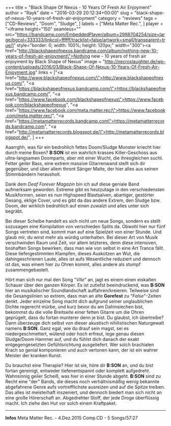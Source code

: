 +++
title = "Black Shape Of Nexus - 10 Years Of Fresh Air Enjoyment"
author = "Rayk"
date = "2016-03-29 20:12:34+00:00"
slug = "black-shape-of-nexus-10-years-of-fresh-air-enjoyment"
category = "reviews"
tags = ["CD-Reviews", "Doom", "Sludge", ]
labels = ["Meta Matter Rec.", ]
player = "<iframe height=\"150\" seamless=\"\" src=\"https://bandcamp.com/EmbeddedPlayer/album=2988704254/size=large/bgcol=333333/linkcol=ffffff/tracklist=false/artwork=small/transparent=true/\" style=\"border: 0; width: 100%; height: 120px;\" width=\"300\"><a href=\"http://blackshapeofnexus.bandcamp.com/album/nothing-new-10-years-of-fresh-air-enjoyment\">Nothing new - 10 years of fresh air enjoyment by Black Shape of Nexus</a></iframe>"
image = "http://necroslaughter.de/wp-content/uploads/2016/03/Black-Shape-Of-Nexus-10-Years-Of-Fresh-Air-Enjoyment.jpg"
links = ["<a href=\"http://www.blackshapeofnexus.com/\">http://www.blackshapeofnexus.com/</a>", "<a href=\"https://blackshapeofnexus.bandcamp.com/\">https://blackshapeofnexus.bandcamp.com/</a>", "<a href=\"https://www.facebook.com/blackshapeofnexus\">https://www.facebook.com/blackshapeofnexus</a>", "<a href=\"https://www.facebook.com/meta.matter.rec/\">https://www.facebook.com/meta.matter.rec/</a>", "<a href=\"https://metamatterrecords.bandcamp.com\">https://metamatterrecords.bandcamp.com</a>", "<a href=\"http://metamatterrecords.blogspot.de/\">http://metamatterrecords.blogspot.de/</a>", ]
+++

Aaarrghh, was für ein bedrohlich fettes Doom/Sludge Monster kriecht hier durch meine Boxen? **B:SON** ist ein wahrlich krasses Killer-Geschoss aus ultra-langsamen Doomparts, aber mit einer Wucht, die ihresgleichen sucht. Fetter geiler Bass, eine extrem massive Gitarrenwand stellt sich dir gegenüber, und über allem thront Sänger Malte, der hier alles aus seinen Stimmbändern herausholt.

Dank dem _Deaf Forever Magazin_ bin ich auf diese geniale Band aufmerksam geworden. Extreme gibt es heutzutage in den verschiedensten Musikformen, seien es nun Highspeed Blastsalven, abartiger, gestörter Gesang, eklige Cover, und es gibt da das andere Extrem, den Sludge bzw. Doom, der wirklich bedrohlich auf einen zuwalzt und alles unter sich begräbt.

Bei dieser Scheibe handelt es sich nicht um neue Songs, sondern es stellt sozusagen eine Kompilation von verschieden Splits da. Obwohl hier nur fünf Songs vertreten sind, kommt man auf eine Spielzeit von einer Stunde. Und glaub mir, du wirst mehr als würdig unterhalten. Bei dieser Art von Musik verschwinden Raum und Zeit, vor allem letzteres, denn diese intensiven, boshaften Songs bewirken, dass man wie von selbst in eine Art Trance fällt.
Diese tiefergestimmten Klampfen, dieses Auskotzen an Wut, die dahingeschrienen Laute, alles ist aufs Wesentliche reduziert und dennoch ist das, was einem hier zu Ohren kommt, alles andere als stumpf zusammengebastelt.

Hört man sich nur mal den Song "_VIIe_" an, jagt es einem einen eiskalten Schauer über den ganzen Körper. Es ist zutiefst beeindruckend, was **B:SON** hier an musikalischer Soundlandschaft auffahren/kreieren. Teilweise sind die Gesangslinien so extrem, dass man an alte **Gorefest** zu "_False_"-Zeiten denkt. Jeder einzelne Song macht dich aufgrund seiner unglaublichen Dichte regerecht mürbe, und kurz bevor du am Dahinsiechen bist, bekommst du die volle Breitseite einer fetten Gitarre um die Ohren geprügelt, dass du fortan munterer denn je bist. Du glaubst, ich übertreibe? Dann überzeuge dich selbst von dieser akustisch nihilistischen Naturgewalt namens **B:SON**. Ganz egal, wie du drauf sein magst, sei es niedergeschmettert, wütend oder hoch erfreut, lege genau diesen Sludge/Doom Hammer auf, und du fühlst dich danach der exakt entgegengesetzten Gefühlsrichtung ausgeliefert. Wer solch brachialen Krach so genial komponieren und auch vertonen kann, der ist ein wahrer Meister der kranken Kunst.

Du brauchst eine Therapie? Hier ist sie, höre dir **B:SON** an, und du bist fortan gereinigt, entweder tiefenentspannt oder komplett aufgedreht. Wahnsinnig geiler Scheiß, was hier in einer Stunde abgeht. **B:SON** sind zu Recht eine "der" Bands, die dieses noch verhältnismäßig wenig bekannte abgefahrene Genre aufs vortrefflichste ausreizen und auf die Spitze treiben. Das alles ist meisterhaft inszeniert, und dennoch biedert man sich nicht an eine große Hörerschaft an. Abgedrehter Stoff, der jede Droge überflüssig macht. Ich ziehe den Hut vor solch einem Kraftpaket.





---
**Infos**
Meta Matter Rec. - 4.Dez.2015
Comp.CD - 5 Songs/57:27
